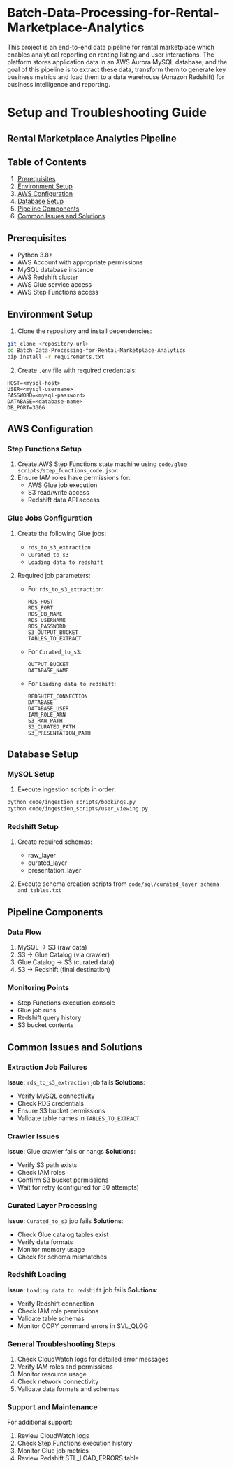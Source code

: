 # Batch-Data-Processing-for-Rental-Marketplace-Analytics

This project is an end-to-end data pipeline for rental marketplace which enables analytical reporting on renting listing and user interactions. The platform stores application data in an AWS Aurora MySQL database, and the goal of this pipeline is to extract these data, transform them to generate key business metrics and load them to a data warehouse (Amazon Redshift) for business intelligence and reporting.

# Setup and Troubleshooting Guide
## Rental Marketplace Analytics Pipeline

## Table of Contents
1. [Prerequisites](#prerequisites)
2. [Environment Setup](#environment-setup)
3. [AWS Configuration](#aws-configuration)
4. [Database Setup](#database-setup)
5. [Pipeline Components](#pipeline-components)
6. [Common Issues and Solutions](#common-issues-and-solutions)

## Prerequisites
- Python 3.8+
- AWS Account with appropriate permissions
- MySQL database instance
- AWS Redshift cluster
- AWS Glue service access
- AWS Step Functions access

## Environment Setup

1. Clone the repository and install dependencies:
```bash
git clone <repository-url>
cd Batch-Data-Processing-for-Rental-Marketplace-Analytics
pip install -r requirements.txt
```

2. Create `.env` file with required credentials:
```env
HOST=<mysql-host>
USER=<mysql-username>
PASSWORD=<mysql-password>
DATABASE=<database-name>
DB_PORT=3306
```

## AWS Configuration

### Step Functions Setup
1. Create AWS Step Functions state machine using `code/glue scripts/step_functions_code.json`
2. Ensure IAM roles have permissions for:
   - AWS Glue job execution
   - S3 read/write access
   - Redshift data API access

### Glue Jobs Configuration
1. Create the following Glue jobs:
   - `rds_to_s3_extraction`
   - `Curated_to_s3`
   - `Loading data to redshift`

2. Required job parameters:
   - For `rds_to_s3_extraction`:
     ```
     RDS_HOST
     RDS_PORT
     RDS_DB_NAME
     RDS_USERNAME
     RDS_PASSWORD
     S3_OUTPUT_BUCKET
     TABLES_TO_EXTRACT
     ```
   - For `Curated_to_s3`:
     ```
     OUTPUT_BUCKET
     DATABASE_NAME
     ```
   - For `Loading data to redshift`:
     ```
     REDSHIFT_CONNECTION
     DATABASE
     DATABASE_USER
     IAM_ROLE_ARN
     S3_RAW_PATH
     S3_CURATED_PATH
     S3_PRESENTATION_PATH
     ```

## Database Setup

### MySQL Setup
1. Execute ingestion scripts in order:
```bash
python code/ingestion_scripts/bookings.py
python code/ingestion_scripts/user_viewing.py
```

### Redshift Setup
1. Create required schemas:
   - raw_layer
   - curated_layer
   - presentation_layer

2. Execute schema creation scripts from `code/sql/curated_layer schema and tables.txt`

## Pipeline Components

### Data Flow
1. MySQL → S3 (raw data)
2. S3 → Glue Catalog (via crawler)
3. Glue Catalog → S3 (curated data)
4. S3 → Redshift (final destination)

### Monitoring Points
- Step Functions execution console
- Glue job runs
- Redshift query history
- S3 bucket contents

## Common Issues and Solutions

### Extraction Job Failures
**Issue**: `rds_to_s3_extraction` job fails
**Solutions**:
- Verify MySQL connectivity
- Check RDS credentials
- Ensure S3 bucket permissions
- Validate table names in `TABLES_TO_EXTRACT`

### Crawler Issues
**Issue**: Glue crawler fails or hangs
**Solutions**:
- Verify S3 path exists
- Check IAM roles
- Confirm S3 bucket permissions
- Wait for retry (configured for 30 attempts)

### Curated Layer Processing
**Issue**: `Curated_to_s3` job fails
**Solutions**:
- Check Glue catalog tables exist
- Verify data formats
- Monitor memory usage
- Check for schema mismatches

### Redshift Loading
**Issue**: `Loading data to redshift` job fails
**Solutions**:
- Verify Redshift connection
- Check IAM role permissions
- Validate table schemas
- Monitor COPY command errors in SVL_QLOG

### General Troubleshooting Steps
1. Check CloudWatch logs for detailed error messages
2. Verify IAM roles and permissions
3. Monitor resource usage
4. Check network connectivity
5. Validate data formats and schemas

### Support and Maintenance
For additional support:
1. Review CloudWatch logs
2. Check Step Functions execution history
3. Monitor Glue job metrics
4. Review Redshift STL_LOAD_ERRORS table